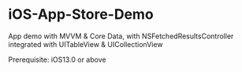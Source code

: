 # iOS-App-Store-Demo
App demo with MVVM &amp; Core Data, with NSFetchedResultsController integrated with UITableView &amp; UICollectionView

Prerequisite: iOS13.0 or above
